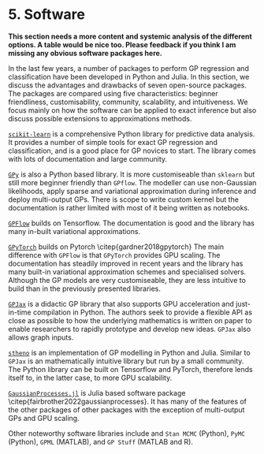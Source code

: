 # 5. Software

__This section needs a more content and systemic analysis of the different options. A table would be nice too. Please feedback if you think I am missing any obvious software packages here.__

In the last few years, a number of packages to perform GP regression and classification have been developed in Python and Julia. In this section, we discuss the advantages and drawbacks of seven open-source packages. The packages are compared using five characteristics: beginner friendliness, customisability, community, scalability, and intuitiveness. We focus mainly on how the software can be applied to exact inference but also discuss possible extensions to approximations methods.

[`scikit-learn`](https://scikit-learn.org/stable/index) is a comprehensive Python library for predictive data analysis. It provides a number of simple tools for exact GP regression and classification, and is a good place for GP novices to start. The library comes with lots of documentation and large community.

[`GPy`](http://sheffieldml.github.io/GPy/) is also a Python based library. It is more customiseable than `sklearn` but still more beginner friendly than `GPflow`. The modeller can use non-Gaussian likelihoods, apply sparse and variational approximation during inference and deploy multi-output GPs. There is scope to write custom kernel but the documentation is rather limited with most of it being written as notebooks.

[`GPFlow`](https://gpflow.org) builds on Tensorflow. The documentation is good and the library has many in-built variational approximations.

[`GPyTorch`](https://gpytorch.ai) builds on Pytorch \citep{gardner2018gpytorch} The main difference with `GPFlow` is that `GPyTorch` provides GPU scaling. The documentation has steadily improved in recent years and the library has many built-in  variational approximation schemes and specialised solvers. Although the GP models are very customiseable, they are less intuitive to build than in the previously presented libraries.

[`GPJax`](https://docs.jaxgaussianprocesses.com) is a didactic GP library that also supports GPU acceleration and just-in-time compilation in Python. The authors seek to provide a flexible API as close as possible to how the underlying mathematics is written on paper to enable researchers to rapidly prototype and develop new ideas. `GPJax` also allows graph inputs.

[`stheno`](https://github.com/wesselb/stheno) is an implementation of GP modelling in Python and Julia.  Similar to `GPJax` is an mathematically intuitive library but run by a small community. The Python library can be built on Tensorflow and PyTorch, therefore lends itself to, in the latter case, to more GPU scalability.

[`GaussianProcesses.jl`](https://stor-i.github.io/GaussianProcesses.jl/latest/) is Julia based software package \citep{fairbrother2022gaussianprocesses}. It has many of the features of the other packages of other packages with the exception of multi-output GPs and GPU scaling.

Other noteworthy software libraries include and `Stan MCMC` (Python), `PyMC` (Python), `GPML` (MATLAB), and `GP Stuff` (MATLAB and R).
